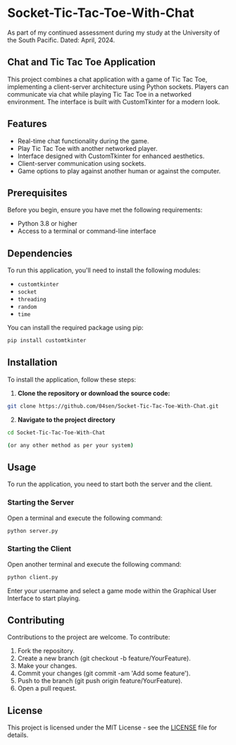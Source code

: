 # Socket-Tic-Tac-Toe-With-Chat
As part of my continued assessment during my study at the University of the South Pacific. Dated: April, 2024.

## Chat and Tic Tac Toe Application

This project combines a chat application with a game of Tic Tac Toe, implementing a client-server architecture using Python sockets. Players can communicate via chat while playing Tic Tac Toe in a networked environment. The interface is built with CustomTkinter for a modern look.

## Features

- Real-time chat functionality during the game.
- Play Tic Tac Toe with another networked player.
- Interface designed with CustomTkinter for enhanced aesthetics.
- Client-server communication using sockets.
- Game options to play against another human or against the computer.

## Prerequisites

Before you begin, ensure you have met the following requirements:

- Python 3.8 or higher
- Access to a terminal or command-line interface

## Dependencies

To run this application, you'll need to install the following modules:

- `customtkinter`
- `socket`
- `threading`
- `random`
- `time`

You can install the required package using pip:

```bash
pip install customtkinter
```
## Installation 

To install the application, follow these steps:

1. **Clone the repository or download the source code:**

```bash
git clone https://github.com/04sen/Socket-Tic-Tac-Toe-With-Chat.git
```
2. **Navigate to the project directory**

```bash
cd Socket-Tic-Tac-Toe-With-Chat

(or any other method as per your system)
```

## Usage

To run the application, you need to start both the server and the client.

### Starting the Server

Open a terminal and execute the following command:
```bash
python server.py
```
### Starting the Client

Open another terminal and execute the following command:
```bash 
python client.py
```

Enter your username and select a game mode within the Graphical User Interface to start playing.

## Contributing

Contributions to the project are welcome. To contribute:

1. Fork the repository.
2. Create a new branch (git checkout -b feature/YourFeature).
3. Make your changes.
4. Commit your changes (git commit -am 'Add some feature').
5. Push to the branch (git push origin feature/YourFeature).
6. Open a pull request.

## License

This project is licensed under the MIT License - see the [LICENSE](LICENSE.md) file for details.
